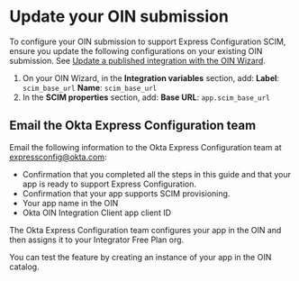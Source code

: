 # Update your OIN submission

To configure your OIN submission to support Express Configuration SCIM, ensure you update the following configurations on your existing OIN submission. See [Update a published integration with the OIN Wizard](https://developer.okta.com/docs/guides/update-oin-app/scim/main/).

1. On your OIN Wizard, in the **Integration variables** section, add:
    **Label**: `scim_base_url`
    **Name**: `scim_base_url`
2. In the **SCIM properties** section, add:
    **Base URL**: `app.scim_base_url`

## Email the Okta Express Configuration team

Email the following information to the Okta Express Configuration team at [expressconfig@okta.com](mailto:expressconfig@okta.com):

* Confirmation that you completed all the steps in this guide and that your app is ready to support Express Configuration.
* Confirmation that your app supports SCIM provisioning.
* Your app name in the OIN
* Okta OIN Integration Client app client ID

The Okta Express Configuration team configures your app in the OIN and then assigns it to your Integrator Free Plan org.

You can test the feature by creating an instance of your app in the OIN catalog.
